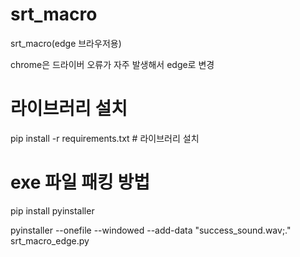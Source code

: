 # srt_macro
srt_macro(edge 브라우저용)

chrome은 드라이버 오류가 자주 발생해서 edge로 변경



# 라이브러리 설치
pip install -r requirements.txt # 라이브러리 설치


# exe 파일 패킹 방법
pip install pyinstaller

pyinstaller --onefile --windowed --add-data "success_sound.wav;." srt_macro_edge.py


